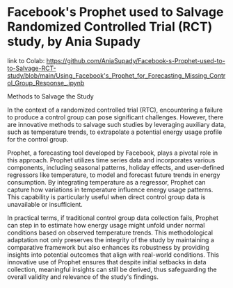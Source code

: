 # Facebook's Prophet used to Salvage Randomized Controlled Trial (RCT) study, by Ania Supady


link to Colab: https://github.com/AniaSupady/Facebook-s-Prophet-used-to-to-Salvage-RCT-study/blob/main/Using_Facebook's_Prophet_for_Forecasting_Missing_Control_Group_Response_.ipynb

Methods to Salvage the Study

In the context of a randomized controlled trial (RTC), encountering a failure to produce a control group can pose significant challenges. However, there are innovative methods to salvage such studies by leveraging auxiliary data, such as temperature trends, to extrapolate a potential energy usage profile for the control group.

Prophet, a forecasting tool developed by Facebook, plays a pivotal role in this approach. Prophet utilizes time series data and incorporates various components, including seasonal patterns, holiday effects, and user-defined regressors like temperature, to model and forecast future trends in energy consumption. By integrating temperature as a regressor, Prophet can capture how variations in temperature influence energy usage patterns. This capability is particularly useful when direct control group data is unavailable or insufficient.

In practical terms, if traditional control group data collection fails, Prophet can step in to estimate how energy usage might unfold under normal conditions based on observed temperature trends. This methodological adaptation not only preserves the integrity of the study by maintaining a comparative framework but also enhances its robustness by providing insights into potential outcomes that align with real-world conditions. This innovative use of Prophet ensures that despite initial setbacks in data collection, meaningful insights can still be derived, thus safeguarding the overall validity and relevance of the study's findings.
